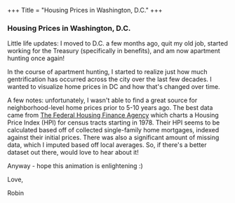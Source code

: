 +++
Title = "Housing Prices in Washington, D.C."
+++

### Housing Prices in Washington, D.C.

Little life updates: I moved to D.C. a few months ago, quit my old job, started working for the Treasury (specifically in benefits), and am now apartment hunting once again! 

In the course of apartment hunting, I started to realize just how much gentrification has occurred across the city over the last few decades. I wanted to visualize home prices in DC and how that's changed over time. 

A few notes: unfortunately, I wasn't able to find a great source for neighborhood-level home prices prior to 5-10 years ago. The best data came from [The Federal Housing Finance Agency](https://www.fhfa.gov/DataTools/Downloads/Pages/House-Price-Index-Datasets.aspx) which charts a Housing Price Index (HPI) for census tracts starting in 1978. Their HPI seems to be calculated based off of collected single-family home mortgages, indexed against their initial prices. There was also a significant amount of missing data, which I imputed based off local averages. So, if there's a better dataset out there, would love to hear about it!  

Anyway - hope this animation is enlightening :) 

Love,

Robin


<embed src="dc_housing_map.gif" width="500px" height="250px" />


